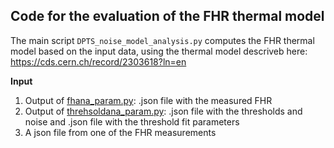 ## Code for the evaluation of the FHR thermal model
The main script `DPTS_noise_model_analysis.py` computes the FHR thermal model based on the input data, using the thermal model descriveb here: https://cds.cern.ch/record/2303618?ln=en

**Input**
1. Output of [fhana_param.py](analysis/dpts/fhrana_param.py): .json file with the measured FHR 
2. Output of [threhsoldana_param.py](analysis/dpts/threhsoldana_param.py): .json file with the thresholds and noise and .json file with the threshold fit parameters
3. A json file from one of the FHR measurements